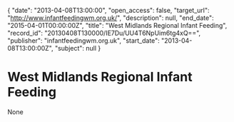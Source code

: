 {
  "date": "2013-04-08T13:00:00", 
  "open_access": false, 
  "target_url": "http://www.infantfeedingwm.org.uk/", 
  "description": null, 
  "end_date": "2015-04-01T00:00:00Z", 
  "title": "West Midlands Regional Infant Feeding", 
  "record_id": "20130408T130000/IE7Du/UU4T6NpUim6tg4xQ==", 
  "publisher": "infantfeedingwm.org.uk", 
  "start_date": "2013-04-08T13:00:00Z", 
  "subject": null
}

# West Midlands Regional Infant Feeding

None